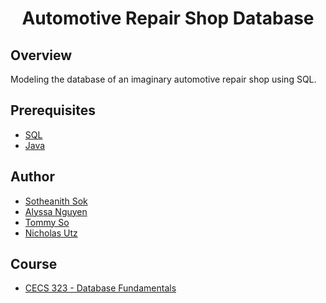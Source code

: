 <h1 align="center" style="border: none">Automotive Repair Shop Database</h1>

## Overview
Modeling the database of an imaginary automotive repair shop using SQL.

## Prerequisites
 - [SQL](https://docs.oracle.com/javase/tutorial/jdbc/basics/processingsqlstatements.html)
 - [Java](https://www.oracle.com/java/technologies/javase/javase-jdk8-downloads.html)
 
## Author
 - [Sotheanith Sok](https://github.com/sotheanith)
 - [Alyssa Nguyen](https://github.com/Alyssa3467)
 - [Tommy So](https://github.com/tommy8492nd)
 - [Nicholas Utz](https://github.com/utznicholas)

## Course
 - [CECS 323 - Database Fundamentals](http://catalog.csulb.edu/preview_course_nopop.php?catoid=5&coid=39988)
